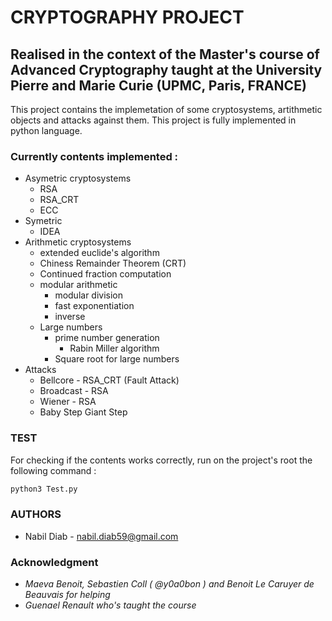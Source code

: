 # CRYPTOGRAPHY PROJECT
## Realised in the context of the Master's course of Advanced Cryptography taught at the University Pierre and Marie Curie (UPMC, Paris, FRANCE)


This project contains the implemetation of some cryptosystems, artithmetic objects and attacks against them. This project is fully implemented in python language.

### Currently contents implemented :
* Asymetric cryptosystems
  * RSA
  * RSA_CRT
  * ECC
* Symetric
  * IDEA
* Arithmetic cryptosystems
  * extended euclide's algorithm
  * Chiness Remainder Theorem (CRT)
  * Continued fraction computation
  * modular arithmetic
    * modular division
    * fast exponentiation
    * inverse
  * Large numbers
    * prime number generation
      * Rabin Miller algorithm
    * Square root for large numbers
* Attacks
  * Bellcore - RSA_CRT  (Fault Attack)
  * Broadcast - RSA 
  * Wiener    - RSA
  * Baby Step Giant Step


### TEST

For checking if the contents works correctly, run on the project's root the following command :
```bash
python3 Test.py
```


### AUTHORS
 * Nabil Diab - nabil.diab59@gmail.com


### Acknowledgment 
 * *Maeva Benoit, Sebastien Coll ( @y0a0bon ) and Benoit Le Caruyer de Beauvais for helping*
 * *Guenael Renault who's taught the course*

